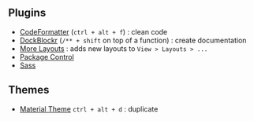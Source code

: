 Plugins
----
- [CodeFormatter](https://github.com/akalongman/sublimetext-codeformatter) (`ctrl + alt + f`) : clean code
- [DockBlockr](https://github.com/spadgos/sublime-jsdocs) (`/** + shift` on top of a function) : create documentation
- [More Layouts](https://github.com/unknownuser88/morelayouts) : adds new layouts to `View > Layouts > ...`
- [Package Control](https://packagecontrol.io)
- [Sass](https://github.com/nathos/sass-textmate-bundle)

Themes
-----
- [Material Theme](https://equinusocio.github.io/material-theme) `ctrl + alt + d` : duplicate
